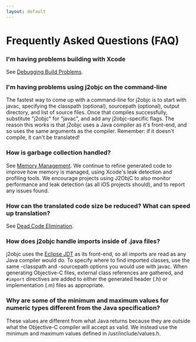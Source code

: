 ```yaml
---
layout: default
---
```


# Frequently Asked Questions (FAQ)

### I'm having problems building with Xcode

See [Debugging Build Problems](Xcode-Build-Rules.html#wiki-debugging-build-problems).

### I'm having problems using j2objc on the command-line

The fastest way to come up with a command-line for j2objc is to start with javac, specifying the classpath (optional), sourcepath (optional), output directory, and list of source files. Once that compiles successfully, substitute "j2objc" for "javac", and add any j2objc-specific flags. The reason this works is that j2objc uses a Java compiler as it's front-end, and so uses the same arguments as the compiler. Remember: if it doesn't compile, it can't be translated!

### How is garbage collection handled?

See [Memory Management](Memory-Management.html).  We continue to refine generated code to improve how memory is managed, using Xcode's leak detection and profiling tools.  We encourage projects using J2ObjC to also monitor performance and leak detection (as all iOS projects should), and to report any issues found.

### How can the translated code size be reduced?  What can speed up translation?

See [Dead Code Elimination](Dead-Code-Elimination.html).

### How does j2objc handle imports inside of .java files?

j2objc uses the [Eclipse JDT](Design-Overview.html#JDT) as its front-end, so all imports are read as any Java compiler would do.  To specify where to find imported classes, use the same -classpath and -sourcepath options you would use with javac. When generating Objective-C files, external class references are gathered, and `#import` directives are added to either the generated header (.h) or implementation (.m) files as appropriate.

### Why are some of the minimum and maximum values for numeric types different from the Java specification?

These values are different from what Java returns because they are outside what the Objective-C compiler will accept as valid. We instead use the minimum and maximum values defined in /usr/include/values.h.